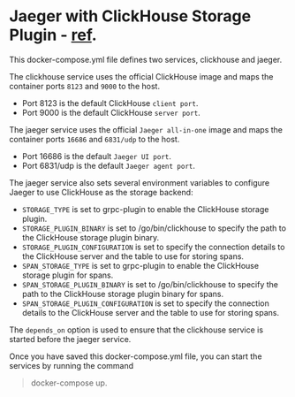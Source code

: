 # Jaeger with ClickHouse Storage Plugin - [ref](https://github.com/jaegertracing/jaeger-clickhouse).

This docker-compose.yml file defines two services, clickhouse and jaeger.

The clickhouse service uses the official ClickHouse image and maps the container ports `8123` and `9000` to the host. 
- Port 8123 is the default ClickHouse `client port`. 
- Port 9000 is the default ClickHouse `server port`.

The jaeger service uses the official `Jaeger all-in-one` image and maps the container ports `16686` and `6831/udp` to the host. 
- Port 16686 is the default `Jaeger UI port`. 
- Port 6831/udp is the default `Jaeger agent port`.

The jaeger service also sets several environment variables to configure Jaeger to use ClickHouse as the storage backend:

- `STORAGE_TYPE` is set to grpc-plugin to enable the ClickHouse storage plugin.
- `STORAGE_PLUGIN_BINARY` is set to /go/bin/clickhouse to specify the path to the ClickHouse storage plugin binary.
- `STORAGE_PLUGIN_CONFIGURATION` is set to specify the connection details to the ClickHouse server and the table to use for storing spans.
- `SPAN_STORAGE_TYPE` is set to grpc-plugin to enable the ClickHouse storage plugin for spans.
- `SPAN_STORAGE_PLUGIN_BINARY` is set to /go/bin/clickhouse to specify the path to the ClickHouse storage plugin binary for spans.
- `SPAN_STORAGE_PLUGIN_CONFIGURATION` is set to specify the connection details to the ClickHouse server and the table to use for storing spans.

The `depends_on` option is used to ensure that the clickhouse service is started before the jaeger service.

Once you have saved this docker-compose.yml file, you can start the services by running the command
> docker-compose up.